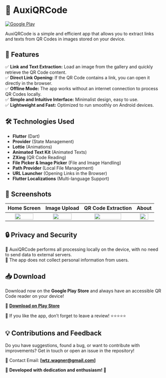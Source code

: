 # 📱 AuxiQRCode

[![Google Play](https://img.shields.io/badge/Available%20on-Play%20Store-green)](https://play.google.com/store/apps/details?id=com.wtz.auxiqrcode&hl=en_US)

AuxiQRCode is a simple and efficient app that allows you to extract links and texts from QR Codes in images stored on your device.



## 🚀 Features

✅ **Link and Text Extraction:** Load an image from the gallery and quickly retrieve the QR Code content.  
✅ **Direct Link Opening:** If the QR Code contains a link, you can open it directly in the browser.  
✅ **Offline Mode:** The app works without an internet connection to process QR Codes locally.  
✅ **Simple and Intuitive Interface:** Minimalist design, easy to use.  
✅ **Lightweight and Fast:** Optimized to run smoothly on Android devices.  



## 🛠️ Technologies Used

- **Flutter** (Dart)
- **Provider** (State Management)
- **Lottie** (Animations)
- **Animated Text Kit** (Animated Texts)
- **ZXing** (QR Code Reading)
- **File Picker & Image Picker** (File and Image Handling)
- **Path Provider** (Local File Management)
- **URL Launcher** (Opening Links in the Browser)
- **Flutter Localizations** (Multi-language Support)



## 📸 Screenshots

| Home Screen | Image Upload | QR Code Extraction | About |
|:-------------:|:-----------------:|:--------------------:|:------:|
| <div align="center"><img src="https://github.com/user-attachments/assets/66a469e7-c930-4839-98f4-a0435a871871" width="75%"></div> | <div align="center"><img src="https://github.com/user-attachments/assets/fdad9d90-cc28-40e3-826c-e4639fa3e746" width="75%"></div> | <div align="center"><img src="https://github.com/user-attachments/assets/04cc82a1-99ee-441a-a36d-e007b59c2f61" width="75%"></div> | <div align="center"><img src="https://github.com/user-attachments/assets/45a52ce2-8c90-44ac-baaa-901e702ce4c8" width="75%"></div> |



## 🔒 Privacy and Security

🔹 AuxiQRCode performs all processing locally on the device, with no need to send data to external servers.  
🔹 The app does not collect personal information from users.  



## 📥 Download

Download now on the **Google Play Store** and always have an accessible QR Code reader on your device!

📌 [**Download on Play Store**](https://play.google.com/store/apps/details?id=com.wtz.auxiqrcode&hl=en_US)  

📢 If you like the app, don’t forget to leave a review! ⭐⭐⭐⭐⭐  



## 💡 Contributions and Feedback

Do you have suggestions, found a bug, or want to contribute with improvements? Get in touch or open an issue in the repository!

📧 Contact Email: **[wtz.wagner@gmail.com]**  



🔹 **Developed with dedication and enthusiasm! 🚀**  
